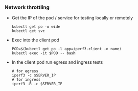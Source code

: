 ### Network throttling
* Get the IP of the pod / service for testing locally or remotely
  ```shell
  kubectl get po -o wide
  kubectl get svc 
  ```

* Exec into the client pod
  ```shell
  POD=$(kubectl get po -l app=iperf3-client -o name)
  kubectl exec -it $POD -- bash
  ```

* In the client pod run egress and ingress tests
  ```shell
  # for egress
  iperf3 -c $SERVER_IP
  # for ingress
  iperf3 -R -c $SERVER_IP
  ```
